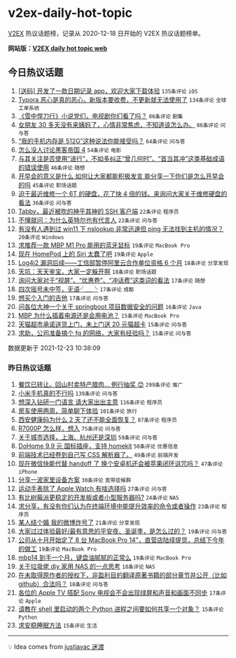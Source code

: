# v2ex-daily-hot-topic

[V2EX](https://www.v2ex.com/) 热议话题榜，记录从 2020-12-18 日开始的 V2EX 热议话题榜单。

**网站版：[V2EX daily hot topic web](https://boojack.github.io/v2ex-daily-hot-topic-web/)**

## 今日热议话题

<!-- TODAY BEGIN -->

1. [[送码] 开发了一款日期记录 app，欢迎大家下载体验](https://www.v2ex.com/t/823987) `135条评论` `iOS`
1. [Typora 恶心是真的恶心，新版本要收费，不更新就无法使用了](https://www.v2ex.com/t/823909) `134条评论` `全球工单系统`
1. [《雪中悍刀行》小说党们，电视剧你们看了吗？](https://www.v2ex.com/t/823892) `86条评论` `剧集`
1. [女朋友 30 多天没有来姨妈了，心情非常焦虑，不知道该怎么办。](https://www.v2ex.com/t/823896) `86条评论` `问与答`
1. [“我的手机内存是 512G”这种说法你能接受吗？](https://www.v2ex.com/t/824040) `64条评论` `问与答`
1. [怎么没人讨论黑客帝国 4](https://www.v2ex.com/t/823897) `54条评论` `电影`
1. [与其关注是否使用“进行”，不如多纠正“曾几何时”、“首当其冲”这类基础成语的错误使用](https://www.v2ex.com/t/823891) `46条评论` `随想`
1. [开早会的意义是什么 如何让大家都能积极发言 能分享一下你们是怎么开早会的吗](https://www.v2ex.com/t/823927) `45条评论` `职场话题`
1. [迫于最近维修一个 6T 的硬盘，花了快 4 倍的钱。来询问大家关于维修硬盘的看法](https://www.v2ex.com/t/824025) `36条评论` `问与答`
1. [Tabby，最近被吹的神乎其神的 SSH 客户端](https://www.v2ex.com/t/824004) `22条评论` `程序员`
1. [不懂就问：为什么英特尔也有代言人](https://www.v2ex.com/t/823945) `22条评论` `问与答`
1. [有没有人遇到过 win11 下 nslookup 非常迅速但 ping 无法找到主机的情况？](https://www.v2ex.com/t/824030) `20条评论` `Windows`
1. [求推荐一款 MBP M1 Pro 能用的蓝牙鼠标](https://www.v2ex.com/t/823982) `19条评论` `MacBook Pro`
1. [现在 HomePod 上的 Siri 太蠢了吧](https://www.v2ex.com/t/823901) `19条评论` `Apple`
1. [Log4j2 漏洞后续——工信部暂停阿里云合作单位资格 6 个月](https://www.v2ex.com/t/823938) `18条评论` `分享发现`
1. [天坑：天天鉴宝，大家一定躲开啊](https://www.v2ex.com/t/823899) `18条评论` `职场话题`
1. [询问大家对于“视屏”、“优惠卷”、“冲话费”这类词的看法](https://www.v2ex.com/t/824061) `17条评论` `随想`
1. [四次摇号未中签，无语╯﹏╰](https://www.v2ex.com/t/823970) `17条评论` `成都`
1. [想买个入门的吉他](https://www.v2ex.com/t/823890) `17条评论` `问与答`
1. [问各位大神一个关于 springboot 项目数据安全的问题](https://www.v2ex.com/t/823995) `16条评论` `Java`
1. [MBP 为什么插着电源还是会用电池？](https://www.v2ex.com/t/824026) `15条评论` `MacBook Pro`
1. [天猫超市承诺送货上门，未上门送 20 元猫超卡](https://www.v2ex.com/t/823931) `15条评论` `问与答`
1. [求助，公司准备搞个 fq 的网络，大家有经验吗？](https://www.v2ex.com/t/823913) `15条评论` `问与答`

数据更新于 2021-12-23 10:38:09

<!-- TODAY END -->

### 昨日热议话题

<!-- YESTERDAY BEGIN -->

1. [餐饮已转让。回山村卖特产腊肉... 例行抽奖 😊](https://www.v2ex.com/t/823774) `299条评论` `推广`
1. [小米手机真的不行吗](https://www.v2ex.com/t/823739) `139条评论` `问与答`
1. [想深入钻研一门语言 请大家出出主意](https://www.v2ex.com/t/823731) `116条评论` `程序员`
1. [房车使用两周，简单聊下体验](https://www.v2ex.com/t/823657) `101条评论` `旅行`
1. [西安健康码为什么 2 天了还不能全面恢复？](https://www.v2ex.com/t/823684) `87条评论` `程序员`
1. [R7000P 怎么样，想入](https://www.v2ex.com/t/823732) `75条评论` `问与答`
1. [关于城市选择，上海、杭州还是深圳](https://www.v2ex.com/t/823794) `59条评论` `问与答`
1. [DoHome 9.9 元 国标插座，支持 homekit](https://www.v2ex.com/t/823689) `50条评论` `优惠信息`
1. [前端技术已经卷到自己写 CSS 解析器了。](https://www.v2ex.com/t/823665) `49条评论` `前端开发`
1. [现在微信快能代替 handoff 了 换个安卓机还会被苹果闭环诅咒吗？](https://www.v2ex.com/t/823723) `47条评论` `iPhone`
1. [分享一波家里设备方案](https://www.v2ex.com/t/823806) `30条评论` `宽带症候群`
1. [运动手表除了 Apple Watch 有啥选择吗](https://www.v2ex.com/t/823796) `27条评论` `问与答`
1. [有比树莓派更稳定的开发板或者小型服务器吗?](https://www.v2ex.com/t/823768) `24条评论` `NAS`
1. [求分享，有没有你们认为在终端环境中能提升效率的命令或者操作](https://www.v2ex.com/t/823848) `23条评论` `程序员`
1. [某人结个婚 我的微博炸号了](https://www.v2ex.com/t/823737) `21条评论` `分享发现`
1. [大家过过体验最好/最有意思的平安夜、圣诞季，是怎么过的？](https://www.v2ex.com/t/823785) `19条评论` `问与答`
1. [公司从十月开始定了 8 台 MacBook Pro 14"，直营店陆续提货，总结下今年的做工](https://www.v2ex.com/t/823735) `19条评论` `MacBook Pro`
1. [mbp14 到手一个月，键盘油腻腻的正常么](https://www.v2ex.com/t/823658) `19条评论` `MacBook Pro`
1. [关于垃圾佬 diy 家用 NAS 的一点思考](https://www.v2ex.com/t/823843) `18条评论` `NAS`
1. [在未取得原作者的授权下，非盈利目的翻译原著书籍的部分章节并公开（比如 github）合法吗？](https://www.v2ex.com/t/823656) `18条评论` `问与答`
1. [各位的 Apple TV 搭配 Sony 电视会不会出现绿屏和声音和画面不同步](https://www.v2ex.com/t/823789) `17条评论` `Apple`
1. [请教在 shell 里启动的两个 Python 进程之间要如何共享一个对象？](https://www.v2ex.com/t/823833) `15条评论` `Python`
1. [求安稳睡眠方法](https://www.v2ex.com/t/823777) `15条评论` `生活`

<!-- YESTERDAY END -->

---

💡 Idea comes from [justjavac 迷渡](https://github.com/justjavac/)
